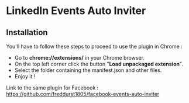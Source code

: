 # LinkedIn Events Auto Inviter

## Installation

You'll have to follow these steps to proceed to use the plugin in Chrome :

- Go to **chrome://extensions/** in your Chrome browser.
- On the top left corner click the button "**Load unpackaged extension**".
- Select the folder containing the manifest.json and other files.
- Enjoy it !

Link to the same plugin for Facebook : https://github.com/freddurst1805/facebook-events-auto-inviter
